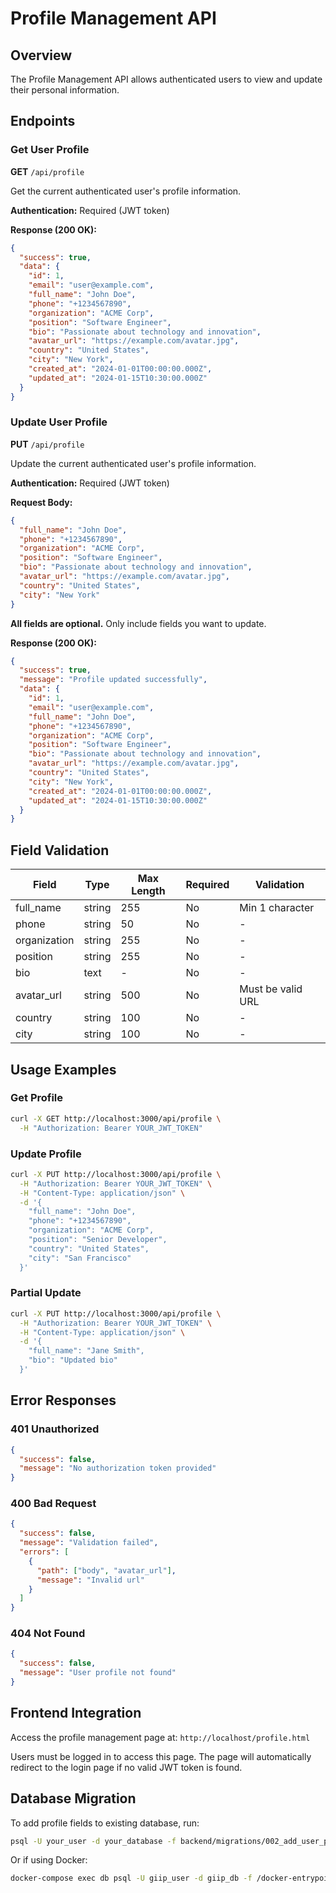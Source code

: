 # Profile Management API

## Overview

The Profile Management API allows authenticated users to view and update their personal information.

## Endpoints

### Get User Profile

**GET** `/api/profile`

Get the current authenticated user's profile information.

**Authentication:** Required (JWT token)

**Response (200 OK):**
```json
{
  "success": true,
  "data": {
    "id": 1,
    "email": "user@example.com",
    "full_name": "John Doe",
    "phone": "+1234567890",
    "organization": "ACME Corp",
    "position": "Software Engineer",
    "bio": "Passionate about technology and innovation",
    "avatar_url": "https://example.com/avatar.jpg",
    "country": "United States",
    "city": "New York",
    "created_at": "2024-01-01T00:00:00.000Z",
    "updated_at": "2024-01-15T10:30:00.000Z"
  }
}
```

### Update User Profile

**PUT** `/api/profile`

Update the current authenticated user's profile information.

**Authentication:** Required (JWT token)

**Request Body:**
```json
{
  "full_name": "John Doe",
  "phone": "+1234567890",
  "organization": "ACME Corp",
  "position": "Software Engineer",
  "bio": "Passionate about technology and innovation",
  "avatar_url": "https://example.com/avatar.jpg",
  "country": "United States",
  "city": "New York"
}
```

**All fields are optional.** Only include fields you want to update.

**Response (200 OK):**
```json
{
  "success": true,
  "message": "Profile updated successfully",
  "data": {
    "id": 1,
    "email": "user@example.com",
    "full_name": "John Doe",
    "phone": "+1234567890",
    "organization": "ACME Corp",
    "position": "Software Engineer",
    "bio": "Passionate about technology and innovation",
    "avatar_url": "https://example.com/avatar.jpg",
    "country": "United States",
    "city": "New York",
    "created_at": "2024-01-01T00:00:00.000Z",
    "updated_at": "2024-01-15T10:30:00.000Z"
  }
}
```

## Field Validation

| Field | Type | Max Length | Required | Validation |
|-------|------|------------|----------|------------|
| full_name | string | 255 | No | Min 1 character |
| phone | string | 50 | No | - |
| organization | string | 255 | No | - |
| position | string | 255 | No | - |
| bio | text | - | No | - |
| avatar_url | string | 500 | No | Must be valid URL |
| country | string | 100 | No | - |
| city | string | 100 | No | - |

## Usage Examples

### Get Profile

```bash
curl -X GET http://localhost:3000/api/profile \
  -H "Authorization: Bearer YOUR_JWT_TOKEN"
```

### Update Profile

```bash
curl -X PUT http://localhost:3000/api/profile \
  -H "Authorization: Bearer YOUR_JWT_TOKEN" \
  -H "Content-Type: application/json" \
  -d '{
    "full_name": "John Doe",
    "phone": "+1234567890",
    "organization": "ACME Corp",
    "position": "Senior Developer",
    "country": "United States",
    "city": "San Francisco"
  }'
```

### Partial Update

```bash
curl -X PUT http://localhost:3000/api/profile \
  -H "Authorization: Bearer YOUR_JWT_TOKEN" \
  -H "Content-Type: application/json" \
  -d '{
    "full_name": "Jane Smith",
    "bio": "Updated bio"
  }'
```

## Error Responses

### 401 Unauthorized
```json
{
  "success": false,
  "message": "No authorization token provided"
}
```

### 400 Bad Request
```json
{
  "success": false,
  "message": "Validation failed",
  "errors": [
    {
      "path": ["body", "avatar_url"],
      "message": "Invalid url"
    }
  ]
}
```

### 404 Not Found
```json
{
  "success": false,
  "message": "User profile not found"
}
```

## Frontend Integration

Access the profile management page at: `http://localhost/profile.html`

Users must be logged in to access this page. The page will automatically redirect to the login page if no valid JWT token is found.

## Database Migration

To add profile fields to existing database, run:

```bash
psql -U your_user -d your_database -f backend/migrations/002_add_user_profile.sql
```

Or if using Docker:

```bash
docker-compose exec db psql -U giip_user -d giip_db -f /docker-entrypoint-initdb.d/002_add_user_profile.sql
```
